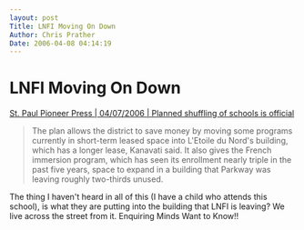 ```yaml
---
layout: post
Title: LNFI Moving On Down  
Author: Chris Prather
Date: 2006-04-08 04:14:19
---
```


# LNFI Moving On Down
[St. Paul Pioneer Press | 04/07/2006 | Planned shuffling of schools is official][1]

> The plan allows the district to save money by moving some programs currently in 
> short-term leased space into L'Etoile du Nord's building, which has a longer lease, 
> Kanavati said. It also gives the French immersion program, which has seen its 
> enrollment nearly triple in the past five years, space to expand in a building that 
> Parkway was leaving roughly two-thirds unused.


The thing I haven't heard in all of this (I have a child who attends this school), is what they are putting into the building that LNFI is leaving? We live across the street from it. Enquiring Minds Want to Know!!

[1]: http://www.twincities.com/mld/twincities/14282232.htm
